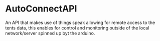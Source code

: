 # AutoConnectAPI
An API that makes use of things speak allowing for remote access to the tents data, this enables for control and monitoring outside of the local network/server spinned up byt the arduino.
